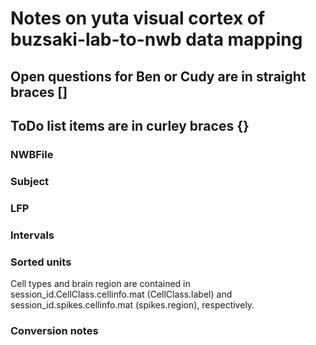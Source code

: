 # Notes on yuta visual cortex of buzsaki-lab-to-nwb data mapping
## Open questions for Ben or Cudy are in straight braces []
## ToDo list items are in curley braces {}

### NWBFile

### Subject

### LFP


### Intervals


### Sorted units
Cell types and brain region are contained in session_id.CellClass.cellinfo.mat (CellClass.label) and session_id.spikes.cellinfo.mat (spikes.region), respectively.


### Conversion notes
